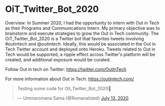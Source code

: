 # OiT_Twitter_Bot_2020

Overview: In Summer 2020, I had the opportunity to intern with Out in Tech as their Programs and Communications Intern. My primary objective was to brainstorm and execute strategies to grow the Out in Tech community. The OiT_Twitter_Bot_2020 is a Twitter bot that favorites tweets involving #outintech and @outintech. Ideally, this would be associated in the Out in Tech Twitter account and deployed onto Heroku. Tweets related to Out in Tech would be supported, a ripple effect across Twitter's platform will be created, and additional exposure would be curated.

Follow Out in tech on Twitter: https://twitter.com/OutInTech

For more information about Out in Tech: https://outintech.com/

<blockquote class="twitter-tweet" data-theme="dark"><p lang="en" dir="ltr">Testing some code for Oit_Twitter_Bot_2020🌈</p>&mdash; Ummaromana Sama (@Romanatized) <a href="https://twitter.com/Romanatized/status/1282695043137048580?ref_src=twsrc%5Etfw">July 13, 2020</a></blockquote> <script async src="https://platform.twitter.com/widgets.js" charset="utf-8"></script>
